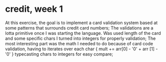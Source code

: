 # credit, week 1
At this exercise, the goal is to implement a card validation system based at some patterns that surrounds credit card numbers;
The validations are a lotta primitive once I was starting the language. Was used length of the card and some specific chars I turned into integers for properly validation;
The most interesting part was the math I needed to do because of card code validation, having to iterates over each char 
{ mult += arr[0] - '0' + arr [1] - '0' } typecasting chars to integers for easy compare;